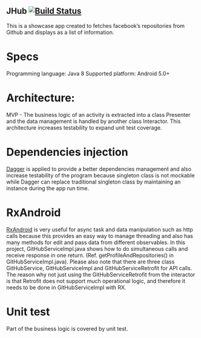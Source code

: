 ## JHub [![Build Status](https://travis-ci.org/clh161/JHub.svg?branch=master)](https://travis-ci.org/clh161/JHub)
This is a showcase app created to fetches facebook’s repositories from Github and displays as a list of information.

# Specs
Programming language: Java 8
Supported platform: Android 5.0+

# Architecture:
MVP - The business logic of an activity is extracted into a class Presenter and the data management is handled by another class Interactor. This architecture increases testability to expand unit test coverage. 

# Dependencies injection
[Dagger](https://github.com/google/dagger) is applied to provide a better dependencies management and also increase testability of the program because singleton class is not mockable while Dagger can replace traditional singleton class by maintaining an instance during the app run time.

# RxAndroid
[RxAndroid](https://github.com/ReactiveX/RxAndroid) is very useful for async task and data manipulation such as http calls because this provides an easy way to manage threading and also has many methods for edit and pass  data from different observables. 
In this project, GitHubServiceImpl.java shows how to do simultaneous calls and receive response in one return. (Ref. getProfileAndRepositories() in GitHubServiceImpl.java).
Please also note that there are three class GitHubService, GitHubServiceImpl and GitHubServiceRetrofit for API calls. The reason why not just using the GitHubServiceRetrofit from the interactor is that Retrofit does not support much operational logic, and therefore it needs to be done in GitHubServiceImpl with RX.

# Unit test
Part of the business logic is covered by unit test.
